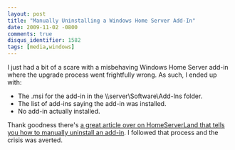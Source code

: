 ```yaml
---
layout: post
title: "Manually Uninstalling a Windows Home Server Add-In"
date: 2009-11-02 -0800
comments: true
disqus_identifier: 1582
tags: [media,windows]
---
```

I just had a bit of a scare with a misbehaving Windows Home Server
add-in where the upgrade process went frightfully wrong. As such, I
ended up with:

- The .msi for the add-in in the \\\\server\\Software\\Add-Ins folder.
- The list of add-ins saying the add-in was installed.
- No add-in actually installed.

Thank goodness there's [a great article over on HomeServerLand that
tells you how to manually uninstall an
add-in](http://www.homeserverland.com/wiki/w/whs/whs-add-in-manual-uninstall-instructions.aspx).
I followed that process and the crisis was averted.
